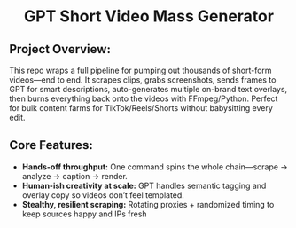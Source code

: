 <h1 align="center">GPT Short Video Mass Generator</h1>

## Project Overview:
This repo wraps a full pipeline for pumping out thousands of short-form videos—end to end. It scrapes clips, grabs screenshots, sends frames to GPT for smart descriptions, auto-generates multiple on-brand text overlays, then burns everything back onto the videos with FFmpeg/Python. Perfect for bulk content farms for TikTok/Reels/Shorts without babysitting every edit.


## Core Features:
- **Hands-off throughput:** One command spins the whole chain—scrape → analyze → caption → render.
- **Human-ish creativity at scale:** GPT handles semantic tagging and overlay copy so videos don’t feel templated.
- **Stealthy, resilient scraping:** Rotating proxies + randomized timing to keep sources happy and IPs fresh
